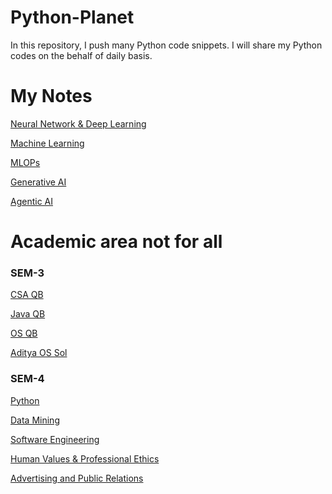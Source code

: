 # Python-Planet
In this repository, I push many Python code snippets.
I will share my Python codes on the behalf of daily basis.


# My Notes
[Neural Network & Deep Learning](https://drive.google.com/file/d/1O3FolOG9-7mhQzWOWviUbslEywLYGmVj/view?usp=drivesdk)

[Machine Learning](https://drive.google.com/file/d/1Qn8-Wxoz10i_jD2ueiCgNxJ07_CNKIye/view?usp=drivesdk)

[MLOPs](https://github.com/a4archit/Python-Planet/blob/main/MLOPs.pdf)

[Generative AI](https://github.com/a4archit/Python-Planet/blob/main/GenAI.pdf)

[Agentic AI](https://github.com/a4archit/Python-Planet/blob/main/Agentic%20AI.pdf)

<!-- [Python] ->

<!-- [Java] -->




# Academic area not for all

### SEM-3

[CSA QB](https://drive.google.com/file/d/12sikUb5tRUa0QG4-yFRvSXJ43l1qqnf9/view?usp=drivesdk)

[Java QB](https://drive.google.com/file/d/13rDeWHfey0IGf0sB5xZWzQuTof0-FiyI/view?usp=drivesdk)

[OS QB](https://sites.google.com/view/sachin-iimt/subject/operating-system)

[Aditya OS Sol](https://drive.google.com/file/d/15x1b69r7y0r4J44FB6GSOYxVeXcuqonA/view?usp=drivesdk)



### SEM-4
[Python](https://docs.google.com/document/d/1FZectIK9wtsDzaw-7R25XKn_6iQYJL_q/edit?usp=sharing&ouid=117485472985865708833&rtpof=true&sd=true)

[Data Mining](https://docs.google.com/document/d/1JC48CA6HI62VqV5GiC3Jb7OYPGPd8i6H/edit?usp=sharing&ouid=117485472985865708833&rtpof=true&sd=true)

[Software Engineering](https://docs.google.com/document/d/1uownH_GXyrQ2N7DXEGmKdGaHYol9oFH1/edit?usp=sharing&ouid=117485472985865708833&rtpof=true&sd=true)

[Human Values & Professional Ethics](https://docs.google.com/document/d/1Arudk-W7opDReSHKDESWn9nwBtxt-Wrq/edit?usp=sharing&ouid=117485472985865708833&rtpof=true&sd=true)

[Advertising and Public Relations](https://docs.google.com/document/d/1HlCeE-YBH_IVjZ-q8nswRpq5KJ5qhCPG/edit?usp=sharing&ouid=117485472985865708833&rtpof=true&sd=true)


